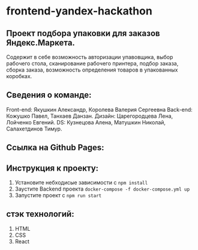 # frontend-yandex-hackathon

## Проект подбора упаковки для заказов Яндекс.Маркета.
Содержит в себе возможность авторизации упавовщика, выбор рабочего стола, сканирование рабочего принтера, подбор заказа, сборка заказа, возможность определения товаров в упакованных коробках.

## Cведения о команде:
Front-end: Якушкин Александр, Королева Валерия Сергеевна
Back-end: Кожушко Павел, Танхаев Данзан.
Дизайн: Царегородцева Лена, Лойченко Евгений.
DS: Кузнецова Алена, Матушкин Николай, Салахетдинов Тимур.
## Cсылка на Github Pages: 

## Инструкция к проекту:
1. Установите небходисые зависимости с `npm install`
2. Заустите Backend проекта `docker-compose -f docker-compose.yml up`
3. Запустите проект с `npm run start`

## стэк технологий:
1. HTML
2. CSS
3. React
